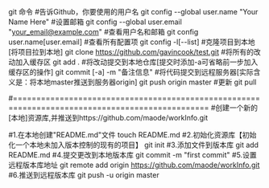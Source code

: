 git 命令
#告诉Github，你要使用的用户名
git config --global user.name "Your Name Here"
#设置邮箱 
git config --global user.email "your_email@example.com"
#查看用户名和邮箱
git config user.name[user.email]
#查看所有配置项
git config -l[--list]
#克隆项目到本地[将项目拉到本地]
git clone https://github.com/gavincook/test.git
#将所有的改动加入缓存区
git add .
#将改动提交到本地仓库[提交时添加-a可省略前一步加入缓存区的操作]
git commit [-a] -m "备注信息"
#将代码提交到远程服务器[实际含义是：将本地master推送到服务器origin]
git push origin master
#更新
git pull


#================================================================================================
#创建一个新的[本地]资源库,并推送到https://github.com/maode/workInfo.git


#1.在本地创建"README.md"文件
touch README.md
#2.初始化资源库【初始化一个本地未加入版本控制的现有的项目】
git init
#3.添加文件到版本库
git add README.md
#4.提交更改到本地版本库
git commit -m "first commit"
#5.设置远程版本库地址
git remote add origin https://github.com/maode/workInfo.git
#6.推送到远程版本库
git push -u origin master
